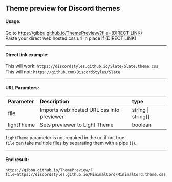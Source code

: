 ## Theme preview for Discord themes
#### Usage:  
Go to [https://gibbu.github.io/ThemePreview/?file=(DIRECT LINK)](https://gibbu.github.io/ThemePreview/?file)  
Paste your direct web hosted css url in place if (DIRECT LINK)

- - -

#### Direct link example:  
This will work: `https://discordstyles.github.io/Slate/Slate.theme.css`  
This will not: `https://github.com/DiscordStyles/Slate`

- - -

#### URL Paramters:  
| Parameter | Description | type |  
| :---- | :---- | :---- |
| file | Imports web hosted URL css into previewer | string \| string[] |
| lightTheme | Sets previewer to Light Theme | boolean |

`lightTheme` parameter is not required in the url if not true.  
`file` can take multiple files by separating them with a pipe (`|`).

- - -

#### End result:
```
https://gibbu.github.io/ThemePreview/?file=https://discordstyles.github.io/MinimalCord/MinimalCord.theme.css,https://discordstyles.github.io/RadialStatus/RadialStatus.theme.css&lightTheme=true
```